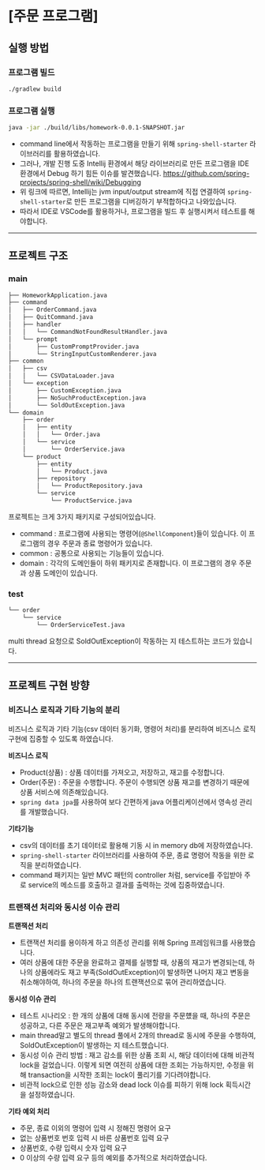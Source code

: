 # [주문 프로그램]

## 실행 방법

### 프로그램 빌드
```bash
./gradlew build
```

### 프로그램 실행
```bash
java -jar ./build/libs/homework-0.0.1-SNAPSHOT.jar
```

- command line에서 작동하는 프로그램을 만들기 위해 `spring-shell-starter` 라이브러리를 활용하였습니다.
- 그러나, 개발 진행 도중 Intellij 환경에서 해당 라이브러리로 만든 프로그램을 IDE 환경에서 Debug 하기 힘든 이슈를 발견했습니다. https://github.com/spring-projects/spring-shell/wiki/Debugging
- 위 링크에 따르면, Intellij는 jvm input/output stream에 직접 연결하여 `spring-shell-starter`로 만든 프로그램을 디버깅하기 부적합하다고 나와있습니다.
- 따라서 IDE로 VSCode를 활용하거나, 프로그램을 빌드 후 실행시켜서 테스트를 해야합니다.
---

## 프로젝트 구조

### main
```bash
├── HomeworkApplication.java
├── command
│   ├── OrderCommand.java
│   ├── QuitCommand.java
│   ├── handler
│   │   └── CommandNotFoundResultHandler.java
│   └── prompt
│       ├── CustomPromptProvider.java
│       └── StringInputCustomRenderer.java
├── common
│   ├── csv
│   │   └── CSVDataLoader.java
│   └── exception
│       ├── CustomException.java
│       ├── NoSuchProductException.java
│       └── SoldOutException.java
└── domain
    ├── order
    │   ├── entity
    │   │   └── Order.java
    │   └── service
    │       └── OrderService.java
    └── product
        ├── entity
        │   └── Product.java
        ├── repository
        │   └── ProductRepository.java
        └── service
            └── ProductService.java
```
프로젝트는 크게 3가지 패키지로 구성되어있습니다.
- command : 프로그램에 사용되는 명령어(`@ShellComponent`)들이 있습니다. 이 프로그램의 경우 주문과 종료 명령어가 있습니다.
- common : 공통으로 사용되는 기능들이 있습니다.
- domain : 각각의 도메인들이 하위 패키지로 존재합니다. 이 프로그램의 경우 주문과 상품 도메인이 있습니다.

### test
```bash
└── order
    └── service
        └── OrderServiceTest.java

```
multi thread 요청으로 SoldOutException이 작동하는 지 테스트하는 코드가 있습니다.

---
## 프로젝트 구현 방향

### 비즈니스 로직과 기타 기능의 분리
비즈니스 로직과 기타 기능(csv 데이터 동기화, 명령어 처리)를 분리하여 비즈니스 로직 구현에 집중할 수 있도록 하였습니다.

**비즈니스 로직**
- Product(상품) : 상품 데이터를 가져오고, 저장하고, 재고를 수정합니다.
- Order(주문) : 주문을 수행합니다. 주문이 수행되면 상품 재고를 변경하기 때문에 상품 서비스에 의존해있습니다.
- `spring data jpa`를 사용하여 보다 간편하게 java 어플리케이션에서 영속성 관리를 개발했습니다.

**기타기능**
- csv의 데이터를 초기 데이터로 활용해 기동 시 in memory db에 저장하였습니다.
- `spring-shell-starter` 라이브러리를 사용하여 주문, 종료 명령어 작동을 위한 로직을 분리하였습니다.
- command 패키지는 일반 MVC 패턴의 controller 처럼, service를 주입받아 주로 service의 메소드를 호출하고 결과를 출력하는 것에 집중하였습니다.

### 트랜잭션 처리와 동시성 이슈 관리

**트랜잭션 처리**
- 트랜잭션 처리를 용이하게 하고 의존성 관리를 위해 Spring 프레임워크를 사용했습니다.
- 여러 상품에 대한 주문을 완료하고 결제를 실행할 때, 상품의 재고가 변경되는데, 하나의 상품에라도 재고 부족(SoldOutException)이 발생하면 나머지 재고 변동을 취소해야하여, 하나의 주문을 하나의 트랜잭션으로 묶어 관리하였습니다.

**동시성 이슈 관리**
- 테스트 시나리오 : 한 개의 상품에 대해 동시에 전량을 주문헀을 때, 하나의 주문은 성공하고, 다른 주문은 재고부족 예외가 발생해야합니다.
- main thread말고 별도의 thread 풀에서 2개의 thread로 동시에 주문을 수행하여, SoldOutException이 발생하는 지 테스트했습니다.
- 동시성 이슈 관리 방법 : 재고 감소를 위한 상품 조회 시, 해당 데이터에 대해 비관적 lock을 걸었습니다. 이렇게 되면 여전히 상품에 대한 조회는 가능하지만, 수정을 위해 transaction을 시작한 조회는 lock이 풀리기를 기다려야합니다.
- 비관적 lock으로 인한 성능 감소와 dead lock 이슈를 피하기 위해 lock 획득시간을 설정하였습니다.

**기타 예외 처리**
- 주문, 종료 이외의 명령어 입력 시 정해진 명령어 요구
- 없는 상품번호 번호 입력 시 바른 상품번호 입력 요구
- 상품번호, 수량 입력시 숫자 입력 요구
- 0 이상의 수량 입력 요구
등의 예외를 추가적으로 처리하였습니다.